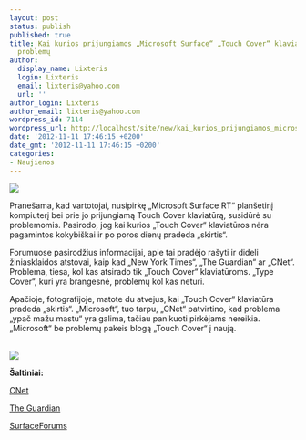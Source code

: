 ```yaml
---
layout: post
status: publish
published: true
title: Kai kurios prijungiamos „Microsoft Surface“ „Touch Cover“ klaviatūros turi
  problemų
author:
  display_name: Lixteris
  login: Lixteris
  email: lixteris@yahoo.com
  url: ''
author_login: Lixteris
author_email: lixteris@yahoo.com
wordpress_id: 7114
wordpress_url: http://localhost/site/new/kai_kurios_prijungiamos_microsoft_surface_touch_cover_klaviaturos_turi_problemu/
date: '2012-11-11 17:46:15 +0200'
date_gmt: '2012-11-11 17:46:15 +0200'
categories:
- Naujienos
---
```

<p><div class="imgright"><img src="http://technews.lt/upload/surfaceRT.jpg"  /></div></p>
<p>
	Prane&scaron;ama, kad vartotojai, nusipirkę &bdquo;Microsoft Surface RT&ldquo; plan&scaron;etinį kompiuterį bei prie jo prijungiamą Touch Cover klaviatūrą, susidūrė su problemomis. Pasirodo, jog kai kurios &bdquo;Touch Cover&ldquo; klaviatūros nėra pagamintos kokybi&scaron;kai ir po poros dienų pradeda &bdquo;skirtis&ldquo;.</p>
<p>
	Forumuose pasirodžius informacijai, apie tai pradėjo ra&scaron;yti ir dideli žiniasklaidos atstovai, kaip kad &bdquo;New York Times&ldquo;, &bdquo;The Guardian&ldquo; ar &bdquo;CNet&ldquo;. Problema, tiesa, kol kas atsirado tik &bdquo;Touch Cover&ldquo; klaviatūroms. &bdquo;Type Cover&ldquo;, kuri yra brangesnė, problemų kol kas neturi.</p>
<p>
	Apačioje, fotografijoje, matote du atvejus, kai &bdquo;Touch Cover&ldquo; klaviatūra pradeda &bdquo;skirtis&ldquo;. &bdquo;Microsoft&ldquo;, tuo tarpu, &bdquo;CNet&ldquo; patvirtino, kad problema &bdquo;ypač mažu mastu&ldquo; yra galima, tačiau panikuoti pirkėjams nereikia. &bdquo;Microsoft&ldquo; be problemų pakeis blogą &bdquo;Touch Cover&ldquo; į naują.</p>
<p>
	<br /><img src="http://technews.lt/upload/surface-warren-crop.jpg" /></p>
<p>
	<strong>&Scaron;altiniai:</strong></p>
<p>
	<a class="ns" href="http://news.cnet.com/8301-10805_3-57547549-75/surface-tablets-touch-cover-splits-at-seam-users-gripe/">CNet</a></p>
<p>
	<a class="ns" href="http://www.guardian.co.uk/technology/blog/2012/nov/09/microsoft-surface-cover-flaw">The Guardian</a></p>
<p>
	<a class="ns" href="http://www.surfaceforums.net/forum/microsoft-surface-general-discussion/1940-touch-cover-peeling-seam.html">SurfaceForums</a></p>
